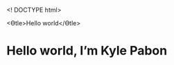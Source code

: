 <! DOCTYPE html>

<html>

<head>

<Ɵtle>Hello world</Ɵtle>

</head>

<body>

<h1> Hello world, I’m Kyle Pabon </h1>

</body>

</html>
